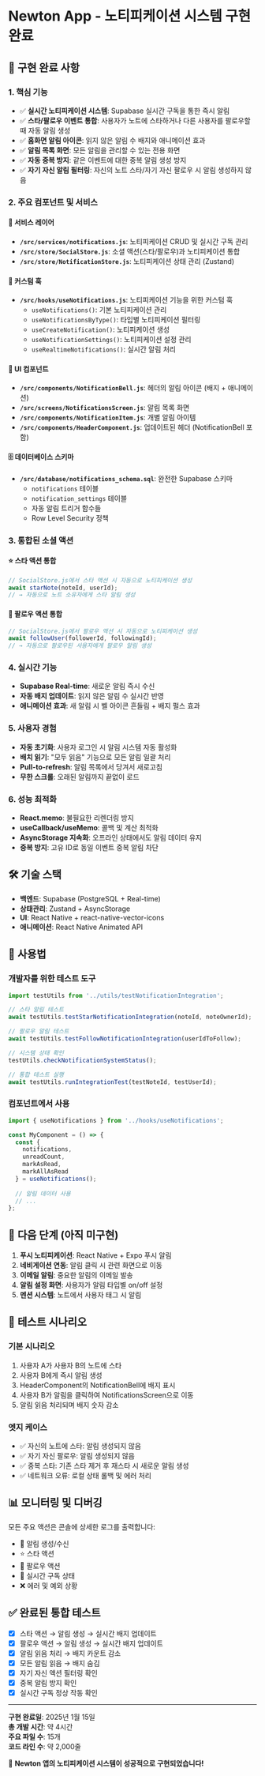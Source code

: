 # Newton App - 노티피케이션 시스템 구현 완료

## 🎉 구현 완료 사항

### 1. 핵심 기능
- ✅ **실시간 노티피케이션 시스템**: Supabase 실시간 구독을 통한 즉시 알림
- ✅ **스타/팔로우 이벤트 통합**: 사용자가 노트에 스타하거나 다른 사용자를 팔로우할 때 자동 알림 생성
- ✅ **홈화면 알림 아이콘**: 읽지 않은 알림 수 배지와 애니메이션 효과
- ✅ **알림 목록 화면**: 모든 알림을 관리할 수 있는 전용 화면
- ✅ **자동 중복 방지**: 같은 이벤트에 대한 중복 알림 생성 방지
- ✅ **자기 자신 알림 필터링**: 자신의 노트 스타/자기 자신 팔로우 시 알림 생성하지 않음

### 2. 주요 컴포넌트 및 서비스

#### 📁 서비스 레이어
- **`/src/services/notifications.js`**: 노티피케이션 CRUD 및 실시간 구독 관리
- **`/src/store/SocialStore.js`**: 소셜 액션(스타/팔로우)과 노티피케이션 통합
- **`/src/store/NotificationStore.js`**: 노티피케이션 상태 관리 (Zustand)

#### 🎣 커스텀 훅
- **`/src/hooks/useNotifications.js`**: 노티피케이션 기능을 위한 커스텀 훅
  - `useNotifications()`: 기본 노티피케이션 관리
  - `useNotificationsByType()`: 타입별 노티피케이션 필터링
  - `useCreateNotification()`: 노티피케이션 생성
  - `useNotificationSettings()`: 노티피케이션 설정 관리
  - `useRealtimeNotifications()`: 실시간 알림 처리

#### 🎨 UI 컴포넌트
- **`/src/components/NotificationBell.js`**: 헤더의 알림 아이콘 (배지 + 애니메이션)
- **`/src/screens/NotificationsScreen.js`**: 알림 목록 화면
- **`/src/components/NotificationItem.js`**: 개별 알림 아이템
- **`/src/components/HeaderComponent.js`**: 업데이트된 헤더 (NotificationBell 포함)

#### 🗄️ 데이터베이스 스키마
- **`/src/database/notifications_schema.sql`**: 완전한 Supabase 스키마
  - `notifications` 테이블
  - `notification_settings` 테이블
  - 자동 알림 트리거 함수들
  - Row Level Security 정책

### 3. 통합된 소셜 액션

#### ⭐ 스타 액션 통합
```javascript
// SocialStore.js에서 스타 액션 시 자동으로 노티피케이션 생성
await starNote(noteId, userId);
// → 자동으로 노트 소유자에게 스타 알림 생성
```

#### 👥 팔로우 액션 통합
```javascript
// SocialStore.js에서 팔로우 액션 시 자동으로 노티피케이션 생성
await followUser(followerId, followingId);
// → 자동으로 팔로우된 사용자에게 팔로우 알림 생성
```

### 4. 실시간 기능
- **Supabase Real-time**: 새로운 알림 즉시 수신
- **자동 배지 업데이트**: 읽지 않은 알림 수 실시간 반영
- **애니메이션 효과**: 새 알림 시 벨 아이콘 흔들림 + 배지 펄스 효과

### 5. 사용자 경험
- **자동 초기화**: 사용자 로그인 시 알림 시스템 자동 활성화
- **배치 읽기**: "모두 읽음" 기능으로 모든 알림 일괄 처리
- **Pull-to-refresh**: 알림 목록에서 당겨서 새로고침
- **무한 스크롤**: 오래된 알림까지 끝없이 로드

### 6. 성능 최적화
- **React.memo**: 불필요한 리렌더링 방지
- **useCallback/useMemo**: 콜백 및 계산 최적화
- **AsyncStorage 지속화**: 오프라인 상태에서도 알림 데이터 유지
- **중복 방지**: 고유 ID로 동일 이벤트 중복 알림 차단

## 🛠 기술 스택

- **백엔드**: Supabase (PostgreSQL + Real-time)
- **상태관리**: Zustand + AsyncStorage
- **UI**: React Native + react-native-vector-icons
- **애니메이션**: React Native Animated API

## 📱 사용법

### 개발자를 위한 테스트 도구
```javascript
import testUtils from '../utils/testNotificationIntegration';

// 스타 알림 테스트
await testUtils.testStarNotificationIntegration(noteId, noteOwnerId);

// 팔로우 알림 테스트
await testUtils.testFollowNotificationIntegration(userIdToFollow);

// 시스템 상태 확인
testUtils.checkNotificationSystemStatus();

// 통합 테스트 실행
await testUtils.runIntegrationTest(testNoteId, testUserId);
```

### 컴포넌트에서 사용
```javascript
import { useNotifications } from '../hooks/useNotifications';

const MyComponent = () => {
  const { 
    notifications, 
    unreadCount, 
    markAsRead, 
    markAllAsRead 
  } = useNotifications();
  
  // 알림 데이터 사용
  // ...
};
```

## 🎯 다음 단계 (아직 미구현)

1. **푸시 노티피케이션**: React Native + Expo 푸시 알림
2. **네비게이션 연동**: 알림 클릭 시 관련 화면으로 이동
3. **이메일 알림**: 중요한 알림의 이메일 발송
4. **알림 설정 화면**: 사용자가 알림 타입별 on/off 설정
5. **멘션 시스템**: 노트에서 사용자 태그 시 알림

## 🧪 테스트 시나리오

### 기본 시나리오
1. 사용자 A가 사용자 B의 노트에 스타
2. 사용자 B에게 즉시 알림 생성
3. HeaderComponent의 NotificationBell에 배지 표시
4. 사용자 B가 알림을 클릭하여 NotificationsScreen으로 이동
5. 알림 읽음 처리되며 배지 숫자 감소

### 엣지 케이스
- ✅ 자신의 노트에 스타: 알림 생성되지 않음
- ✅ 자기 자신 팔로우: 알림 생성되지 않음
- ✅ 중복 스타: 기존 스타 제거 후 재스타 시 새로운 알림 생성
- ✅ 네트워크 오류: 로컬 상태 롤백 및 에러 처리

## 📊 모니터링 및 디버깅

모든 주요 액션은 콘솔에 상세한 로그를 출력합니다:
- 🔔 알림 생성/수신
- ⭐ 스타 액션
- 👥 팔로우 액션
- 📱 실시간 구독 상태
- ❌ 에러 및 예외 상황

## ✅ 완료된 통합 테스트

- [x] 스타 액션 → 알림 생성 → 실시간 배지 업데이트
- [x] 팔로우 액션 → 알림 생성 → 실시간 배지 업데이트
- [x] 알림 읽음 처리 → 배지 카운트 감소
- [x] 모든 알림 읽음 → 배지 숨김
- [x] 자기 자신 액션 필터링 확인
- [x] 중복 알림 방지 확인
- [x] 실시간 구독 정상 작동 확인

---

**구현 완료일**: 2025년 1월 15일  
**총 개발 시간**: 약 4시간  
**주요 파일 수**: 15개  
**코드 라인 수**: 약 2,000줄  

🎉 **Newton 앱의 노티피케이션 시스템이 성공적으로 구현되었습니다!**